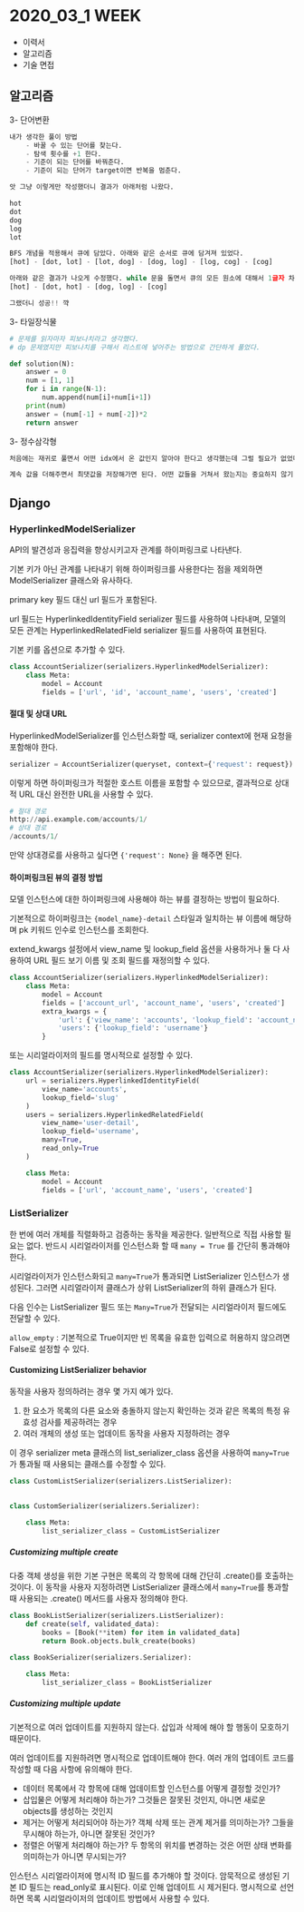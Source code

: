 # 2020_03_1 WEEK

- 이력서
- 알고리즘
- 기술 면접



## 알고리즘

3- 단어변환

```python
내가 생각한 풀이 방법
	- 바꿀 수 있는 단어를 찾는다.
	- 탐색 횟수를 +1 한다.
	- 기준이 되는 단어를 바꿔준다.
	- 기준이 되는 단어가 target이면 반복을 멈춘다.

앗 그냥 이렇게만 작성했더니 결과가 아래처럼 나왔다.

hot
dot
dog
log
lot

BFS 개념을 적용해서 큐에 담았다. 아래와 같은 순서로 큐에 담겨져 있었다.
[hot] - [dot, lot] - [lot, dog] - [dog, log] - [log, cog] - [cog]

아래와 같은 결과가 나오게 수정했다. while 문을 돌면서 큐의 모든 원소에 대해서 1글자 차이나는 단어를 temp 리스트에 넣어준다. while문이 끝나면 큐에 추가해 주게 했다.
[hot] - [dot, hot] - [dog, log] - [cog]

그랬더니 성공!! 꺅
```



3- 타일장식물

```python
# 문제를 읽자마자 피보나치라고 생각했다.
# dp 문제였지만 피보나치를 구해서 리스트에 넣어주는 방법으로 간단하게 풀었다.

def solution(N):
    answer = 0
    num = [1, 1]
    for i in range(N-1):
        num.append(num[i]+num[i+1])
    print(num)
    answer = (num[-1] + num[-2])*2
    return answer
```



3- 정수삼각형

```python
처음에는 재귀로 풀면서 어떤 idx에서 온 값인지 알아야 한다고 생각했는데 그럴 필요가 없었다.

계속 값을 더해주면서 최댓값을 저장해가면 된다. 어떤 값들을 거쳐서 왔는지는 중요하지 않기 때문이다. 그냥 최댓값을 구하는 거라서!
```





## Django

### HyperlinkedModelSerializer

API의 발견성과 응집력을 향상시키고자 관계를 하이퍼링크로 나타낸다.

기본 키가 아닌 관계를 나타내기 위해 하이퍼링크를 사용한다는 점을 제외하면 ModelSerializer 클래스와 유사하다.

primary key 필드 대신 url 필드가 포함된다.

url 필드는 HyperlinkedIdentityField serializer 필드를 사용하여 나타내며, 모델의 모든 관계는 HyperlinkedRelatedField serializer 필드를 사용하여 표현된다.



기본 키를 옵션으로 추가할 수 있다.

```python
class AccountSerializer(serializers.HyperlinkedModelSerializer):
    class Meta:
        model = Account
        fields = ['url', 'id', 'account_name', 'users', 'created']
```



#### 절대 및 상대 URL

HyperlinkedModelSerializer를 인스턴스화할 때, serializer context에 현재 요청을 포함해야 한다.

```python
serializer = AccountSerializer(queryset, context={'request': request})
```



이렇게 하면 하이퍼링크가 적절한 호스트 이름을 포함할 수 있으므로, 결과적으로 상대적 URL 대신 완전한 URL을 사용할 수 있다.

```python
# 절대 경로
http://api.example.com/accounts/1/
# 상대 경로
/accounts/1/
```

만약 상대경로를 사용하고 싶다면 `{'request': None}` 을 해주면 된다.



#### 하이퍼링크된 뷰의 결정 방법

모델 인스턴스에 대한 하이퍼링크에 사용해야 하는 뷰를 결정하는 방법이 필요하다.

기본적으로 하이퍼링크는 `{model_name}-detail` 스타일과 일치하는 뷰 이름에 해당하며 pk 키워드 인수로 인스턴스를 조회한다.

extend_kwargs 설정에서 view_name 및 lookup_field 옵션을 사용하거나 둘 다 사용하여 URL 필드 보기 이름 및 조회 필드를 재정의할 수 있다.

```python
class AccountSerializer(serializers.HyperlinkedModelSerializer):
    class Meta:
        model = Account
        fields = ['account_url', 'account_name', 'users', 'created']
        extra_kwargs = {
            'url': {'view_name': 'accounts', 'lookup_field': 'account_name'},
            'users': {'lookup_field': 'username'}
        }
```



또는 시리얼라이저의 필드를 명시적으로 설정할 수 있다.

```python
class AccountSerializer(serializers.HyperlinkedModelSerializer):
    url = serializers.HyperlinkedIdentityField(
        view_name='accounts',
        lookup_field='slug'
    )
    users = serializers.HyperlinkedRelatedField(
        view_name='user-detail',
        lookup_field='username',
        many=True,
        read_only=True
    )

    class Meta:
        model = Account
        fields = ['url', 'account_name', 'users', 'created']
```





### ListSerializer

한 번에 여러 개체를 직렬화하고 검증하는 동작을 제공한다. 일반적으로 직접 사용할 필요는 없다. 반드시 시리얼라이저를 인스턴스화 할 때 `many = True` 를 간단히 통과해야 한다.

시리얼라이저가 인스턴스화되고 `many=True`가 통과되면 ListSerializer 인스턴스가 생성된다. 그러면 시리얼라이저 클래스가 상위 ListSerializer의 하위 클래스가 된다.

다음 인수는 ListSerializer 필드 또는 `Many=True`가 전달되는 시리얼라이저 필드에도 전달할 수 있다.

`allow_empty` : 기본적으로 True이지만 빈 목록을 유효한 입력으로 허용하지 않으려면 False로 설정할 수 있다.



#### Customizing ListSerializer behavior

동작을 사용자 정의하려는 경우 몇 가지 예가 있다.

1. 한 요소가 목록의 다른 요소와 충돌하지 않는지 확인하는 것과 같은 목록의 특정 유효성 검사를 제공하려는 경우
2. 여러 개체의 생성 또는 업데이트 동작을 사용자 지정하려는 경우

이 경우 serializer meta 클래스의 list_serializer_class 옵션을 사용하여 `many=True`가 통과될 때 사용되는 클래스를 수정할 수 있다.

```python
class CustomListSerializer(serializers.ListSerializer):
    

class CustomSerializer(serializers.Serializer):
    
    class Meta:
        list_serializer_class = CustomListSerializer
```



##### Customizing multiple create

다중 객체 생성을 위한 기본 구현은 목록의 각 항목에 대해 간단히 .create()를 호출하는 것이다. 이 동작을 사용자 지정하려면 ListSerializer 클래스에서 `many=True`를 통과할 때 사용되는 .create() 메서드를 사용자 정의해야 한다.

```python
class BookListSerializer(serializers.ListSerializer):
    def create(self, validated_data):
        books = [Book(**item) for item in validated_data]
        return Book.objects.bulk_create(books)

class BookSerializer(serializers.Serializer):
    
    class Meta:
        list_serializer_class = BookListSerializer
```



##### Customizing multiple update

기본적으로 여러 업데이트를 지원하지 않는다. 삽입과 삭제에 해야 할 행동이 모호하기 때문이다.

여러 업데이트를 지원하려면 명시적으로 업데이트해야 한다. 여러 개의 업데이트 코드를 작성할 때 다음 사항에 유의해야 한다.

- 데이터 목록에서 각 항목에 대해 업데이트할 인스턴스를 어떻게 결정할 것인가?
- 삽입물은 어떻게 처리해야 하는가? 그것들은 잘못된 것인지, 아니면 새로운 objects를 생성하는 것인지
- 제거는 어떻게 처리되어야 하는가? 객체 삭제 또는 관계 제거를 의미하는가? 그들을 무시해야 하는가, 아니면 잘못된 것인가?
- 정렬은 어떻게 처리해야 하는가? 두 항목의 위치를 변경하는 것은 어떤 상태 변화를 의미하는가 아니면 무시되는가?

인스턴스 시리얼라이저에 명시적 ID 필드를 추가해야 할 것이다. 암묵적으로 생성된 기본 ID 필드는 read_only로 표시된다. 이로 인해 업데이트 시 제거된다. 명시적으로 선언하면 목록 시리얼라이저의 업데이트 방법에서 사용할 수 있다.